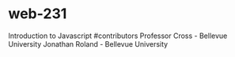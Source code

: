 # web-231
Introduction to Javascript
#contributors
Professor Cross - Bellevue University
Jonathan Roland - Bellevue University

